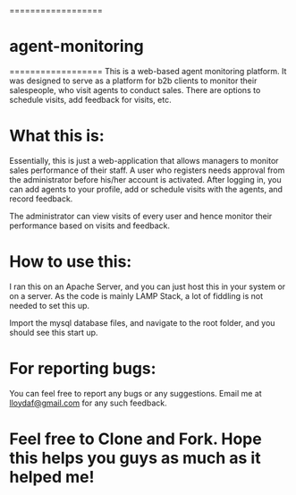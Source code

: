 ==================
# agent-monitoring
==================
This is a web-based agent monitoring platform. It was designed to serve as a platform for b2b clients to monitor their salespeople, who visit agents to conduct sales. There are options to schedule visits, add feedback for visits, etc. 

What this is:
=============

Essentially, this is just a web-application that allows managers to monitor sales performance of their staff. A user who registers needs approval from the administrator before his/her account is activated. After logging in, you can add agents to your profile, add or schedule visits with the agents, and record feedback.

The administrator can view visits of every user and hence monitor their performance based on visits and feedback.

How to use this:
================

I ran this on an Apache Server, and you can just host this in your system or on a server. As the code is mainly LAMP Stack, a lot of fiddling is not needed to set this up.

Import the mysql database files, and navigate to the root folder, and you should see this start up.

For reporting bugs:
===================

You can feel free to report any bugs or any suggestions. Email me at lloydaf@gmail.com for any such feedback.

Feel free to Clone and Fork. Hope this helps you guys as much as it helped me!
==============================================================================================================================
